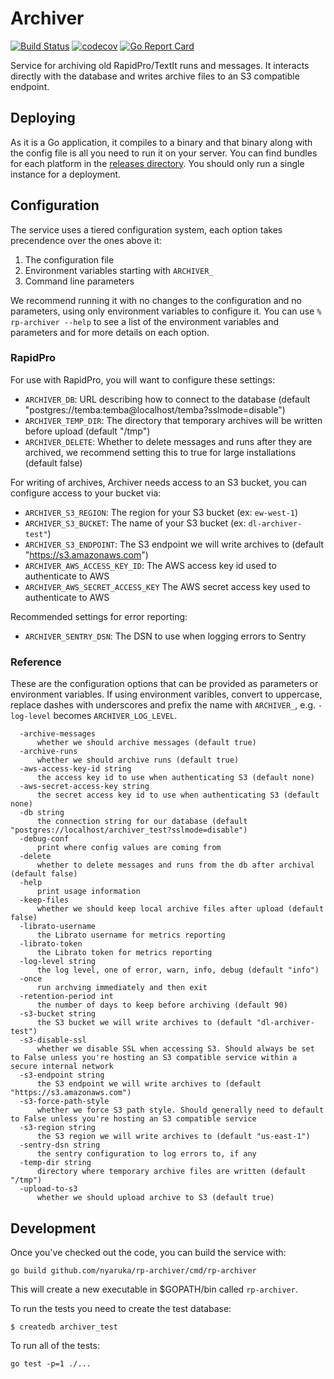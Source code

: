 # Archiver

[![Build Status](https://github.com/nyaruka/rp-archiver/workflows/CI/badge.svg)](https://github.com/nyaruka/rp-archiver/actions?query=workflow%3ACI) 
[![codecov](https://codecov.io/gh/nyaruka/rp-archiver/branch/main/graph/badge.svg)](https://codecov.io/gh/nyaruka/rp-archiver) 
[![Go Report Card](https://goreportcard.com/badge/github.com/nyaruka/rp-archiver)](https://goreportcard.com/report/github.com/nyaruka/rp-archiver) 

Service for archiving old RapidPro/TextIt runs and messages. It interacts directly with the database 
and writes archive files to an S3 compatible endpoint.

## Deploying

As it is a Go application, it compiles to a binary and that binary along with the config file is all
you need to run it on your server. You can find bundles for each platform in the
[releases directory](https://github.com/nyaruka/rp-archiver/releases). You should only run a single
instance for a deployment.

## Configuration

The service uses a tiered configuration system, each option takes precendence over the ones above it:

 1. The configuration file
 2. Environment variables starting with `ARCHIVER_` 
 3. Command line parameters

We recommend running it with no changes to the configuration and no parameters, using only
environment variables to configure it. You can use `% rp-archiver --help` to see a list of the
environment variables and parameters and for more details on each option.

### RapidPro

For use with RapidPro, you will want to configure these settings:

 * `ARCHIVER_DB`: URL describing how to connect to the database (default "postgres://temba:temba@localhost/temba?sslmode=disable")
 * `ARCHIVER_TEMP_DIR`: The directory that temporary archives will be written before upload (default "/tmp")
 * `ARCHIVER_DELETE`: Whether to delete messages and runs after they are archived, we recommend setting this to true for large installations (default false)
 
For writing of archives, Archiver needs access to an S3 bucket, you can configure access to your bucket via:

 * `ARCHIVER_S3_REGION`: The region for your S3 bucket (ex: `ew-west-1`)
 * `ARCHIVER_S3_BUCKET`: The name of your S3 bucket (ex: `dl-archiver-test"`)
 * `ARCHIVER_S3_ENDPOINT`: The S3 endpoint we will write archives to (default "https://s3.amazonaws.com")
 * `ARCHIVER_AWS_ACCESS_KEY_ID`: The AWS access key id used to authenticate to AWS
 * `ARCHIVER_AWS_SECRET_ACCESS_KEY` The AWS secret access key used to authenticate to AWS

Recommended settings for error reporting:

 * `ARCHIVER_SENTRY_DSN`: The DSN to use when logging errors to Sentry

### Reference

These are the configuration options that can be provided as parameters or environment variables. If using environment 
varibles, convert to uppercase, replace dashes with underscores and prefix the name with `ARCHIVER_`, e.g. `-log-level` 
becomes `ARCHIVER_LOG_LEVEL`.

```
  -archive-messages
      whether we should archive messages (default true)
  -archive-runs
      whether we should archive runs (default true)
  -aws-access-key-id string
      the access key id to use when authenticating S3 (default none)
  -aws-secret-access-key string
      the secret access key id to use when authenticating S3 (default none)
  -db string
      the connection string for our database (default "postgres://localhost/archiver_test?sslmode=disable")
  -debug-conf
      print where config values are coming from
  -delete
      whether to delete messages and runs from the db after archival (default false)
  -help
      print usage information
  -keep-files
      whether we should keep local archive files after upload (default false)
  -librato-username
      the Librato username for metrics reporting
  -librato-token
      the Librato token for metrics reporting
  -log-level string
      the log level, one of error, warn, info, debug (default "info")
  -once
      run archving immediately and then exit
  -retention-period int
      the number of days to keep before archiving (default 90)
  -s3-bucket string
      the S3 bucket we will write archives to (default "dl-archiver-test")
  -s3-disable-ssl
      whether we disable SSL when accessing S3. Should always be set to False unless you're hosting an S3 compatible service within a secure internal network
  -s3-endpoint string
      the S3 endpoint we will write archives to (default "https://s3.amazonaws.com")
  -s3-force-path-style
      whether we force S3 path style. Should generally need to default to False unless you're hosting an S3 compatible service
  -s3-region string
      the S3 region we will write archives to (default "us-east-1")
  -sentry-dsn string
      the sentry configuration to log errors to, if any
  -temp-dir string
      directory where temporary archive files are written (default "/tmp")
  -upload-to-s3
      whether we should upload archive to S3 (default true)
```

## Development

Once you've checked out the code, you can build the service with:

```
go build github.com/nyaruka/rp-archiver/cmd/rp-archiver
```

This will create a new executable in $GOPATH/bin called `rp-archiver`.

To run the tests you need to create the test database:

```
$ createdb archiver_test
```

To run all of the tests:

```
go test -p=1 ./...
```
